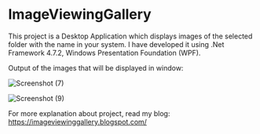 # ImageViewingGallery
This project is a Desktop Application which displays images of the selected folder with the name in your system. I have developed it using .Net Framework 4.7.2, Windows Presentation Foundation (WPF).

Output of the images that will be displayed in window:

![Screenshot (7)](https://user-images.githubusercontent.com/64640027/147381270-753f569a-8ebf-4410-ad26-a9448905b929.png)

![Screenshot (9)](https://user-images.githubusercontent.com/64640027/147381319-3c30565f-b55c-4f73-8ca4-66eada59990e.png)

For more explanation about project, read my blog: https://imageviewinggallery.blogspot.com/
